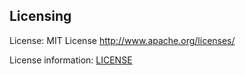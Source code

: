 ## Licensing

License: MIT License http://www.apache.org/licenses/

License information: [LICENSE](LICENSE)
